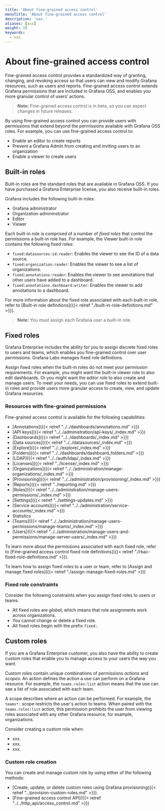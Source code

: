 ```yaml
---
title: 'About fine-grained access control'
menuTitle: 'About fine-grained access control'
description: 'xxx.'
aliases: [xxx]
weight: 10
keywords:
  - xxx
---
```


# About fine-grained access control

Fine-grained access control provides a standardized way of granting, changing, and revoking access so that users can view and modify Grafana resources, such as users and reports.
Fine-grained access control extends Grafana permissions that are included in Grafana OSS, and enables you more granular control of users’ actions.

> **Note:** Fine-grained access control is in beta, so you can expect changes in future releases.

By using fine-grained access control you can provide users with permissions that extend beyond the permissions available with Grafana OSS roles. For example, you can use fine-grained access control to:

- Enable an editor to create reports
- Prevent a Grafana Admin from creating and inviting users to an organization
- Enable a viewer to create users

## Built-in roles

Built-in roles are the standard roles that are available in Grafana OSS. If you have purchased a Grafana Enterprise license, you also receive built-in roles.

Grafana includes the following built-in roles:

- Grafana administrator
- Organization admininstrator
- Editor
- Viewer

Each built-in role is comprised of a number of _fixed roles_ that control the permissions a built-in role has. For example, the Viewer built-in role contains the following fixed roles:

- `fixed:datasources:id:reader`: Enables the viewer to see the ID of a data source.
- `fixed:organization:reader`: Enables the viewer to see a list of organizations.
- `fixed:annotations:reader`: Enables the viewer to see annotations that other users have added to a dashboard.
- `fixed:annotations.dashboard:writer`: Enables the viewer to add annotations to a dashboard.

For more information about the fixed role associated with each built-in role, refer to [Built-in role definitions]({{< relref "./built-in-role-definitions.md" >}}).

> **Note:** You must assign each Grafana user a built-in role.

## Fixed roles

Grafana Enterprise includes the ability for you to assign discrete fixed roles to users and teams, which enables you fine-grained control over user permissions. Grafana Labs manages fixed role definitions.

Assign fixed roles when the built-in roles do not meet your permission requirements. For example, you might want the built-in viewer role to also edit dashboards. Or you might want the editor role to also create and manage users. To meet your needs, you can use fixed roles to extend built-in roles and provide users more granular access to create, view, and update Grafana resources.

### Resources with fine-grained permissions

Fine-grained access control is available for the following capabilities:

- [Annotations]({{< relref "../../dashboards/annotations.md" >}})
- [API keys]({{< relref "../../administration/api-keys/_index.md" >}})
- [Dashboards]({{< relref "../../dashboards/_index.md" >}})
- [Data sources]({{< relref "../../datasources/_index.md" >}})
- [Explore]({{< relref "../../explore/_index.md" >}})
- [Folders]({{< relref "../../dashboards/dashboard_folders.md" >}})
- [LDAP]({{< relref "../../auth/ldap/_index.md" >}})
- [Licenses]({{< relref "../license/_index.md" >}})
- [Organizations]({{< relref "../../administration/manage-organizations/_index.md" >}})
- [Provisioning]({{< relref "../../administration/provisioning/_index.md" >}})
- [Reports]({{< relref "../reporting.md" >}})
- [Roles]({{< relref "../../administration/manage-users-permissions/_index.md" >}})
- [Settings]({{< relref "../settings-updates.md" >}})
- [Service accounts]({{< relref "../../administration/service-accounts/_index.md" >}})
- Statistics
- [Teams]({{< relref "../../administration/manage-users-permissions/manage-teams/_index.md" >}})
- [Users]({{< relref "../../administration/manage-users-and-permissions/manage-server-users/_index.md" >}})

To learn more about the permissions associated with each fixed role, refer to [Fine-grained access control fixed role definitions]({{< relref "./rbac-fixed-role-definitions.md" >}}).

To learn how to assign fixed roles to a user or team, refer to [Assign and manage fixed roles]({{< relref "./assign-manage-fixed-roles.md" >}})

### Fixed role constraints

Consider the following constraints when you assign fixed roles to users or teams:

- All fixed roles are _global_, which means that role assignments work across organizations.
- You cannot change or delete a fixed role.
- All fixed roles begin with the prefix `fixed:`.

## Custom roles

If you are a Grafana Enterprise customer, you also have the ability to create custom roles that enable you to manage access to your users the way you want.

Custom roles contain unique combinations of permissions _actions_ and _scopes_. An action defines the action a use can perform on a Grafana resource. For example, the `teams.roles:list` action means that the use can see a list of role associated with each team.

A scope describes where an action can be performed. For example, the `teams*:` scope restricts the user's action to teams. When paired with the `teams.roles:list` action, this permission prohibits the user from viewing roles associated with any other Grafana resource, for example, organizations.

Consider creating a custom role when:

- xxx.
- xxx.
- xxx.

### Custom role creation

You can create and manage custom role by using either of the following methods:

- [Create, update, or delete custom roles using Grafana provisioning({{< relref "../provision-custom-roles.md" >}}).
- [Fine-grained access control API]({{< relref "../../http_api/access_control.md" >}})
